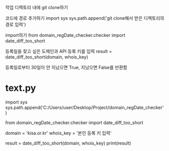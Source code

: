 작업 디렉토리 내에 git clone하기

코드에 경로 추가하기
import sys
sys.path.append('git clone해서 받은 디렉토리의 경로 입력')

import하기
from domain_regDate_checker.checker import date_diff_too_short

등록일을 찾고 싶은 도메인과 API 등록 키를 입력
result = date_diff_too_short(domain, whois_key)

등록일로부터 30일이 안 지났으면 True, 지났으면 False를 반환함






# text.py

import sys
sys.path.append('C:/Users/user/Desktop/Project/domain_regDate_checker')

from domain_regDate_checker.checker import date_diff_too_short

domain = 'kisa.or.kr'
whois_key = '본인 등록 키 입력'

result = date_diff_too_short(domain, whois_key)
print(result)
